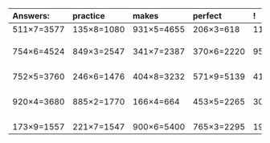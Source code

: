 | Answers: | practice | makes | perfect | ! |
| :--- | :--- | :--- | :--- | :--- |
| 511×7=3577 | 135×8=1080 | 931×5=4655 | 206×3=618 | 110×4=440 | 
|   |   |   |   |   | 
|   |   |   |   |   | 
|   |   |   |   |   | 
| 754×6=4524 | 849×3=2547 | 341×7=2387 | 370×6=2220 | 951×8=7608 | 
|   |   |   |   |   | 
|   |   |   |   |   | 
|   |   |   |   |   | 
|   |   |   |   |   | 
| 752×5=3760 | 246×6=1476 | 404×8=3232 | 571×9=5139 | 417×2=834 | 
|   |   |   |   |   | 
|   |   |   |   |   | 
|   |   |   |   |   | 
|   |   |   |   |   | 
| 920×4=3680 | 885×2=1770 | 166×4=664 | 453×5=2265 | 304×2=608 | 
|   |   |   |   |   | 
|   |   |   |   |   | 
|   |   |   |   |   | 
|   |   |   |   |   | 
| 173×9=1557 | 221×7=1547 | 900×6=5400 | 765×3=2295 | 194×3=582 | 
